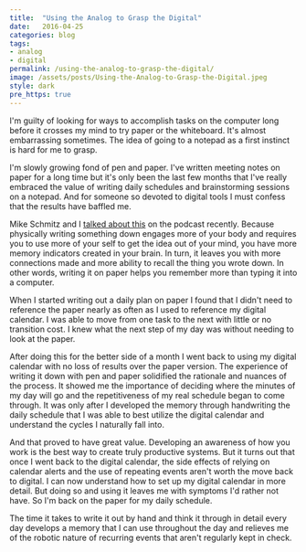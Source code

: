 ```yaml
---
title:  "Using the Analog to Grasp the Digital"
date:   2016-04-25
categories: blog
tags:
- analog
- digital
permalink: /using-the-analog-to-grasp-the-digital/
image: /assets/posts/Using-the-Analog-to-Grasp-the-Digital.jpeg
style: dark
pre_https: true
---
```

I'm guilty of looking for ways to accomplish tasks on the computer long before it crosses my mind to try paper or the whiteboard. It's almost embarrassing sometimes. The idea of going to a notepad as a first instinct is hard for me to grasp.
<!--more-->

I'm slowly growing fond of pen and paper. I've written meeting notes on paper for a long time but it's only been the last few months that I've really embraced the value of writing daily schedules and brainstorming sessions on a notepad. And for someone so devoted to digital tools I must confess that the results have baffled me.

Mike Schmitz and I [talked about this](http://joebuhlig.com/33/) on the podcast recently. Because physically writing something down engages more of your body and requires you to use more of your self to get the idea out of your mind, you have more memory indicators created in your brain. In turn, it leaves you with more connections made and more ability to recall the thing you wrote down. In other words, writing it on paper helps you remember more than typing it into a computer.

When I started writing out a daily plan on paper I found that I didn't need to reference the paper nearly as often as I used to reference my digital calendar. I was able to move from one task to the next with little or no transition cost. I knew what the next step of my day was without needing to look at the paper.

After doing this for the better side of a month I went back to using my digital calendar with no loss of results over the paper version. The experience of writing it down with pen and paper solidified the rationale and nuances of the process. It showed me the importance of deciding where the minutes of my day will go and the repetitiveness of my real schedule began to come through. It was only after I developed the memory through handwriting the daily schedule that I was able to best utilize the digital calendar and understand the cycles I naturally fall into.

And that proved to have great value. Developing an awareness of how you work is the best way to create truly productive systems. But it turns out that once I went back to the digital calendar, the side effects of relying on calendar alerts and the use of repeating events aren't worth the move back to digital. I can now understand how to set up my digital calendar in more detail. But doing so and using it leaves me with symptoms I'd rather not have. So I'm back on the paper for my daily schedule.

The time it takes to write it out by hand and think it through in detail every day develops a memory that I can use throughout the day and relieves me of the robotic nature of recurring events that aren't regularly kept in check.